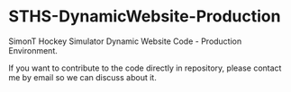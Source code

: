 # STHS-DynamicWebsite-Production 
SimonT Hockey Simulator Dynamic Website Code - Production Environment.

If you want to contribute to the code directly in repository, please contact me by email so we can discuss about it.

